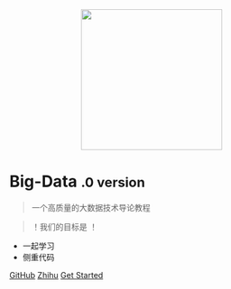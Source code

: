 <div align=center>
<img src="https://raw.githubusercontent.com/datawhalechina/juicy-bigdata/master/doc_imgs/logo.png" width="250">
</div>



# Big-Data <small>.0 version</small>

> 一个高质量的大数据技术导论教程

> ！我们的目标是 ！

- 一起学习
- 侧重代码

[GitHub](https://github.com/shenhao-stu/Big-Data)
[Zhihu](https://www.zhihu.com/people/shenhao-63)
[Get Started](README.md)